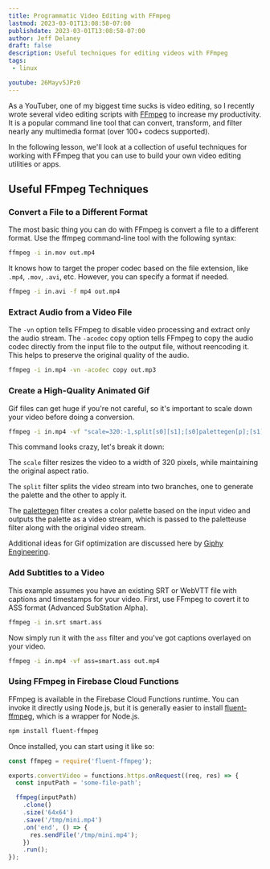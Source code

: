 ```yaml
---
title: Programmatic Video Editing with FFmpeg
lastmod: 2023-03-01T13:08:58-07:00
publishdate: 2023-03-01T13:08:58-07:00
author: Jeff Delaney
draft: false
description: Useful techniques for editing videos with FFmpeg
tags: 
 - linux

youtube: 26Mayv5JPz0
---
```


As a YouTuber, one of my biggest time sucks is video editing, so I recently wrote several video editing scripts with [FFmpeg](https://ffmpeg.org/) to increase my productivity. It is a popular command line tool that can convert, transform,  and filter nearly any multimedia format (over 100+ codecs supported). 

In the following lesson, we'll look at a collection of useful techniques for working with FFmpeg that you can use to build your own video editing utilities or apps. 

## Useful FFmpeg Techniques

### Convert a File to a Different Format

The most basic thing you can do with FFmpeg is convert a file to a different format. Use the ffmpeg command-line tool with the following syntax:

```bash
ffmpeg -i in.mov out.mp4
```

It knows how to target the proper codec based on the file extension, like `.mp4`, `.mov`, `.avi`, etc. However, you can specify a format if needed. 

```bash
ffmpeg -i in.avi -f mp4 out.mp4
```

### Extract Audio from a Video File

The `-vn` option tells FFmpeg to disable video processing and extract only the audio stream. The `-acodec` copy option tells FFmpeg to copy the audio codec directly from the input file to the output file, without reencoding it. This helps to preserve the original quality of the audio.

```bash
ffmpeg -i in.mp4 -vn -acodec copy out.mp3
```


### Create a High-Quality Animated Gif

Gif files can get huge if you're not careful, so it's important to scale down your video before doing a conversion. 

```bash
ffmpeg -i in.mp4 -vf "scale=320:-1,split[s0][s1];[s0]palettegen[p];[s1][p]paletteuse" out.gif
```

This command looks crazy, let's break it down:

The `scale` filter resizes the video to a width of 320 pixels, while maintaining the original aspect ratio. 

The `split` filter splits the video stream into two branches, one to generate the palette and the other to apply it.

The [palettegen](https://ffmpeg.org/ffmpeg-filters.html#palettegen-1) filter creates a color palette based on the input video and outputs the palette as a video stream, which is passed to the paletteuse filter along with the original video stream.  

Additional ideas for Gif optimization are discussed here by [Giphy Engineering](https://engineering.giphy.com/how-to-make-gifs-with-ffmpeg/). 

### Add Subtitles to a Video 

This example assumes you have an existing SRT or WebVTT file with captions and timestamps for your video. First, use FFmpeg to covert it to ASS format (Advanced SubStation Alpha). 

```bash
ffmpeg -i in.srt smart.ass
```

Now simply run it with the `ass` filter and you've got captions overlayed on your video. 

```bash
ffmpeg -i in.mp4 -vf ass=smart.ass out.mp4
```

### Using FFmpeg in Firebase Cloud Functions

FFmpeg is available in the Firebase Cloud Functions runtime. You can invoke it directly using Node.js, but it is generally easier to install [fluent-ffmpeg](https://www.npmjs.com/package/fluent-ffmpeg), which is a wrapper for Node.js.

```bash
npm install fluent-ffmpeg
```

Once installed, you can start using it like so:

```javascript
const ffmpeg = require('fluent-ffmpeg');

exports.convertVideo = functions.https.onRequest((req, res) => {
  const inputPath = 'some-file-path';

  ffmpeg(inputPath)
    .clone()
    .size('64x64')
    .save('/tmp/mini.mp4')
    .on('end', () => {
      res.sendFile('/tmp/mini.mp4');
    })
    .run();
});
```